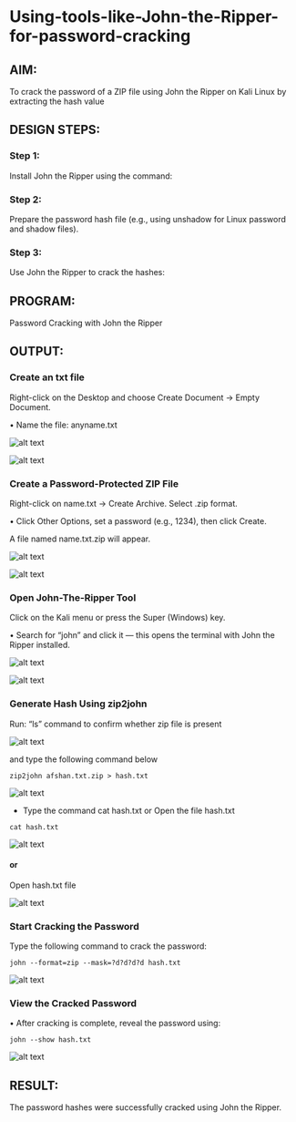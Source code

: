 # Using-tools-like-John-the-Ripper-for-password-cracking
## AIM:
To crack the password of a ZIP file using John the Ripper on Kali Linux by
extracting the hash value

## DESIGN STEPS:
### Step 1:
Install John the Ripper using the command:

### Step 2:
Prepare the password hash file (e.g., using unshadow for Linux password and shadow files).


### Step 3:
Use John the Ripper to crack the hashes:

## PROGRAM:
Password Cracking with John the Ripper

## OUTPUT:
### Create an txt file 

Right-click on the Desktop and choose Create Document → Empty Document.

• Name the file: anyname.txt

![alt text](<LAB-7 IMG-1.png>)

![alt text](<LAB-7 IMG-2.png>)

### Create a Password-Protected ZIP File 

Right-click on name.txt → Create Archive.
Select .zip format.

• Click Other Options, set a password (e.g., 1234), then click Create.

A file named name.txt.zip will appear.

![alt text](<LAB-7 IMG-3.png>)

![alt text](<LAB-7 IMG-4.png>)




### Open John-The-Ripper Tool

Click on the Kali menu or press the Super (Windows) key.


• Search for “john” and click it — this opens the terminal with John the
Ripper installed.

![alt text](<LAB-7 IMG-5.png>)

![alt text](<LAB-7 IMG-6.png>)

### Generate Hash Using zip2john

Run: “ls” command to confirm whether zip file is present

![alt text](<LAB-7 IMG-7.png>)

and type the following command below
```
zip2john afshan.txt.zip > hash.txt
```
![alt text](<LAB-7 IMG-8.png>)


- Type the command cat hash.txt or Open the file hash.txt

```
cat hash.txt
```
![alt text](<LAB-7 IMG-9.png>)

#### or

Open hash.txt file

![alt text](<LAB-7 IMG-10.png>)

### Start Cracking the Password
Type the following command to crack the password:

```
john --format=zip --mask=?d?d?d?d hash.txt

```

![alt text](<LAB-7 IMG-11.png>)

### View the Cracked Password
• After cracking is complete, reveal the password using:
```
john --show hash.txt

```
![alt text](<LAB-7 IMG-12.png>)
## RESULT:
The password hashes were successfully cracked using John the Ripper.
